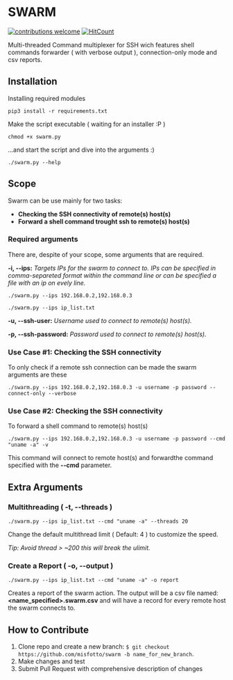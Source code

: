 # SWARM


[![contributions welcome](https://img.shields.io/badge/contributions-welcome-brightgreen.svg?style=flat)](https://github.com/misfotto/swarm/issues) [![HitCount](http://hits.dwyl.com/misfotto/swarm.svg)](http://hits.dwyl.com/misfotto/swarm) 


Multi-threaded Command multiplexer for SSH wich features shell commands forwarder ( with verbose output ), connection-only mode and csv reports.

**Installation**
---

Installing required modules
```
pip3 install -r requirements.txt
```
Make the script executable ( waiting for an installer :P )
```
chmod +x swarm.py
```
...and start the script and dive into the arguments :)
```
./swarm.py --help
```

**Scope**
---

Swarm can be use mainly for two tasks: 
- __Checking the SSH connectivity of remote(s) host(s)__ 
- __Forward a shell command trought ssh to remote(s) host(s)__

### Required arguments
There are, despite of your scope, some arguments that are required.

__-i, --ips:__ _Targets IPs for the swarm to connect to. IPs can be specified in comma-separeted format within the command line or can be specified a file with an ip on evely line._

```
./swarm.py --ips 192.168.0.2,192.168.0.3
```
```
./swarm.py --ips ip_list.txt
```

__-u, --ssh-user:__ _Username used to connect to remote(s) host(s)._

__-p, --ssh-password:__ _Password used to connect to remote(s) host(s)._

### Use Case #1: Checking the SSH connectivity

To only check if a remote ssh connection can be made the swarm arguments are these

```
./swarm.py --ips 192.168.0.2,192.168.0.3 -u username -p password --connect-only --verbose
```

### Use Case #2: Checking the SSH connectivity

To forward a shell command to remote(s) host(s)

```
./swarm.py --ips 192.168.0.2,192.168.0.3 -u username -p password --cmd "uname -a" -v
```

This command will connect to remote host(s) and forwardthe command specified with the __--cmd__ parameter.

## Extra Arguments


### Multithreading ( -t, --threads )

```
./swarm.py --ips ip_list.txt --cmd "uname -a" --threads 20
```
Change the default multithread limit ( Default: 4 ) to customize the speed.

_Tip: Avoid thread > ~200 this will break the ulimit._


### Create a Report ( -o, --output )

```
./swarm.py --ips ip_list.txt --cmd "uname -a" -o report
```
Creates a report of the swarm action. The output will be a csv file named: __<name_specified>.swarm.csv__ and will have a record for every remote host the swarm connects to.


**How to Contribute**
---

1. Clone repo and create a new branch: `$ git checkout https://github.com/misfotto/swarm -b name_for_new_branch`.
2. Make changes and test
3. Submit Pull Request with comprehensive description of changes
